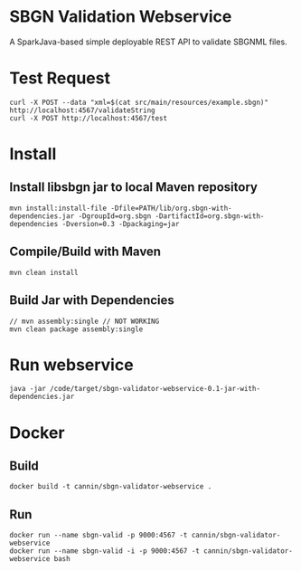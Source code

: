 # SBGN Validation Webservice
A SparkJava-based simple deployable REST API to validate SBGNML files.

# Test Request
```
curl -X POST --data "xml=$(cat src/main/resources/example.sbgn)" http://localhost:4567/validateString
curl -X POST http://localhost:4567/test
```

# Install 
## Install libsbgn jar to local Maven repository
```
mvn install:install-file -Dfile=PATH/lib/org.sbgn-with-dependencies.jar -DgroupId=org.sbgn -DartifactId=org.sbgn-with-dependencies -Dversion=0.3 -Dpackaging=jar
```

## Compile/Build with Maven
```
mvn clean install
```

## Build Jar with Dependencies 
```
// mvn assembly:single // NOT WORKING 
mvn clean package assembly:single
```

# Run webservice
```
java -jar /code/target/sbgn-validator-webservice-0.1-jar-with-dependencies.jar 
```

# Docker 
## Build
```
docker build -t cannin/sbgn-validator-webservice .
```

## Run 
```
docker run --name sbgn-valid -p 9000:4567 -t cannin/sbgn-validator-webservice 
docker run --name sbgn-valid -i -p 9000:4567 -t cannin/sbgn-validator-webservice bash
```